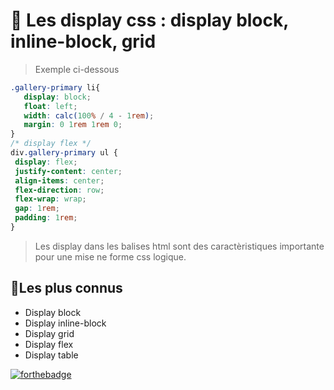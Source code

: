 # 🚀 Les display css : display block, inline-block, grid
> Exemple ci-dessous
 ```css
 .gallery-primary li{
    display: block;
    float: left;
    width: calc(100% / 4 - 1rem);
    margin: 0 1rem 1rem 0;
}
/* display flex */
div.gallery-primary ul {
  display: flex;
  justify-content: center;
  align-items: center;
  flex-direction: row;
  flex-wrap: wrap;
  gap: 1rem;
  padding: 1rem;
}
 ```
> Les display dans les balises html sont des caractèristiques importante pour une mise ne forme css logique.

## 📝Les plus connus 
* Display block
* Display inline-block
* Display grid
* Display flex
* Display table

[![forthebadge](https://forthebadge.com/images/badges/uses-css.svg)](https://forthebadge.com)